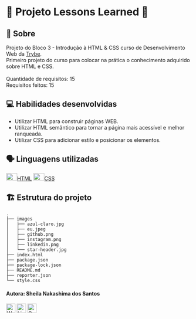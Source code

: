 # :bookmark_tabs: Projeto Lessons Learned :closed_book:

## :page_facing_up: Sobre

Projeto do Bloco 3 - Introdução à HTML & CSS curso de Desenvolvimento Web da [Trybe](https://www.betrybe.com).<br>
Primeiro projeto do curso para colocar na prática o conhecimento adquirido sobre HTML e CSS.<br><br>
Quantidade de requisitos: 15<br>
Requisitos feitos: 15

## :computer: Habilidades desenvolvidas

- Utilizar HTML para construir páginas WEB.
- Utilizar HTML semântico para tornar a página mais acessível e melhor ranqueada.
- Utilizar CSS para adicionar estilo e posicionar os elementos.

## :speaking_head: Linguagens utilizadas
<div align="left">
  <a href="https://developer.mozilla.org/en-US/docs/Web/HTML" display="block" title="HTML5"><img alt="HTML5 icon" height="20px" width="30px" src="https://cdn.jsdelivr.net/gh/devicons/devicon/icons/html5/html5-original.svg" />HTML</a>
  <a href="https://developer.ozilla.org/pt-BR/docs/Web/CSS" title="CSS3"><img alt="CSS3 icon" height="20px" width="30px" src="https://cdn.jsdelivr.net/gh/devicons/devicon/icons/css3/css3-original.svg" />CSS</a>
</div>

## :building_construction: Estrutura do projeto
```
.
├── images
│   ├── azul-claro.jpg
│   ├── eu.jpeg
│   ├── github.png
│   ├── instagram.png
│   ├── linkedin.png
│   └── star-header.jpg
├── index.html
├── package.json
├── package-lock.json
├── README.md
├── reporter.json
└── style.css
```
 #### Autora: Sheila Nakashima dos Santos
<a href="https://wa.me/+5511995985416?text=Sheila%20Dev" target="_blank" rel="external"><img src="https://img.shields.io/badge/WhatsApp-25D366?style=for-the-badge&logo=whatsapp&logoColor=white" alt="WhatsApp" height="25px" /></a>
<a href="https://www.linkedin.com/in/sheila-nakashima-dos-santos/" target="_blank" rel="external"><img src="https://img.shields.io/badge/LinkedIn-0077B5?style=for-the-badge&logo=linkedin&logoColor=white" alt="LinkedIn" height="25px"></a>
<a href="mailto:shei.nsantos@gmail.com" target="_blank" rel="external"><img src="https://img.shields.io/badge/Gmail-D14836?style=for-the-badge&logo=gmail&logoColor=white" alt="Gmail" height="25px"></a>

